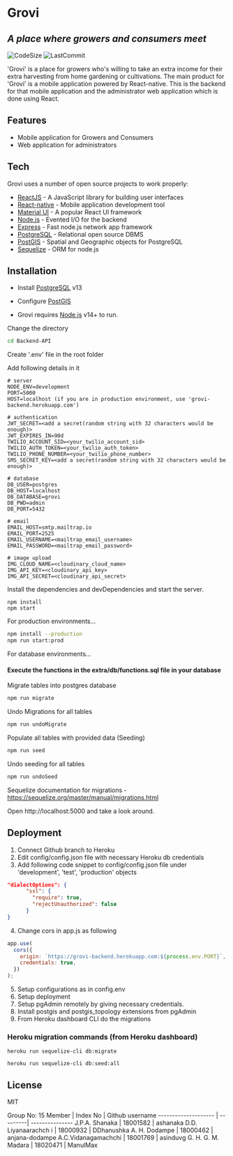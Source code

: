 # Grovi
## _A place where growers and consumers meet_

![CodeSize](https://img.shields.io/github/languages/code-size/GrowVirtually/Backend-API?style=flat-square)
![LastCommit](https://img.shields.io/github/last-commit/GrowVirtually/Backend-API?style=flat-square)

'Grovi' is a place for growers who's willing to take an extra income for their extra harvesting from home gardening or cultivations. The main product for 'Grovi' is a mobile application powered by React-native. This is the backend for that mobile application and the administrator web application which is done using React.

## Features

- Mobile application for Growers and Consumers
- Web application for administrators

## Tech

Grovi uses a number of open source projects to work properly:

- [ReactJS] - A JavaScript library for building user interfaces
- [React-native] - Mobile application development tool
- [Material UI] - A popular React UI framework
- [Node.js] - Evented I/O for the backend
- [Express] - Fast node.js network app framework
- [PostgreSQL] - Relational open source DBMS
- [PostGIS] - Spatial and Geographic objects for PostgreSQL
- [Sequelize] - ORM for node.js

## Installation

* Install [PostgreSQL](https://www.postgresql.org) v13

* Configure [PostGIS](https://www.youtube.com/watch?v=afK8GWpb8RU)

* Grovi requires [Node.js](https://nodejs.org/) v14+ to run.

Change the directory

```sh
cd Backend-API
```
Create '.env' file in the root folder

Add following details in it

```
# server
NODE_ENV=development
PORT=5000
HOST=localhost (if you are in production environment, use 'grovi-backend.herokuapp.com')

# authentication
JWT_SECRET=<add a secret(random string with 32 characters would be enough)>
JWT_EXPIRES_IN=90d
TWILIO_ACCOUNT_SID=<your_twilio_account_sid>
TWILIO_AUTH_TOKEN=<your_twilio_auth_token>
TWILIO_PHONE_NUMBER=<your_twilio_phone_number>
SMS_SECRET_KEY=<add a secret(random string with 32 characters would be enough)>

# database
DB_USER=postgres
DB_HOST=localhost
DB_DATABASE=grovi
DB_PWD=admin
DB_PORT=5432

# email
EMAIL_HOST=smtp.mailtrap.io
EMAIL_PORT=2525
EMAIL_USERNAME=<mailtrap_email_username>
EMAIL_PASSWORD=<mailtrap_email_password>

# image upload
IMG_CLOUD_NAME=<cloudinary_cloud_name>
IMG_API_KEY=<cloudinary_api_key>
IMG_API_SECRET=<cloudinary_api_secret>
```


Install the dependencies and devDependencies and start the server.

```shell
npm install
npm start
```

For production environments...

```sh
npm install --production
npm run start:prod
```

For database environments...

#### Execute the functions in the extra/db/functions.sql file in your database

Migrate tables into postgres database
```sh
npm run migrate
```

Undo Migrations for all tables
```sh
npm run undoMigrate
```

Populate all tables with provided data (Seeding)
```sh
npm run seed
```

Undo seeding for all tables
```sh
npm run undoSeed
```

Sequelize documentation for migrations - https://sequelize.org/master/manual/migrations.html

Open http://localhost:5000 and take a look around.

## Deployment

1. Connect Github branch to Heroku
2. Edit config/config.json file with necessary Heroku db credentials
3. Add following code snippet to config/config.json file under 'development', 'test', 'production' objects
```json
"dialectOptions": {
      "ssl": {
        "require": true,
        "rejectUnauthorized": false
      }
}
```
4. Change cors in app.js as following
```javascript
app.use(
  cors({
    origin: `https://grovi-backend.herokuapp.com:${process.env.PORT}`,
    credentials: true,
  })
);
```
5. Setup configurations as in config.env
6. Setup deployment
7. Setup pgAdmin remotely by giving necessary credentials.
8. Install postgis and postgis_topology extensions from pgAdmin
9. From Heroku dashboard CLI do the migrations

### Heroku migration commands (from Heroku dashboard)
```shell
heroku run sequelize-cli db:migrate
```
```shell
heroku run sequelize-cli db:seed:all
```

## License

MIT


[PostgreSQL]: <https://www.postgresql.org/>
[Material UI]: <https://material-ui.com/>
[React-native]: <http://ace.ajax.org>
[Node.js]: <http://nodejs.com/>
[express]: <http://expressjs.com>
[ReactJS]: <https://reactjs.org/>
[Sequelize]: <https://sequelize.org/master/>
[PostGIS]: <https://postgis.net/>

Group No: 15
Member               | Index No | Github username
-------------------- | ---------| ---------------
J.P.A. Shanaka       | 18001582 | ashanaka
D.D. Liyanaarachch i | 18000932 | DDhanushka
A. H. Dodampe        | 18000462 | anjana-dodampe
A.C.Vidanagamachchi  | 18001769 | asinduvg
G. H. G. M. Madara   | 18020471 | ManulMax
 

